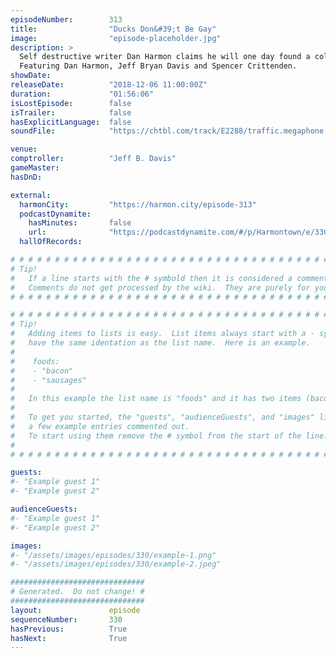 ```yaml
---
episodeNumber:        313
title:                "Ducks Don&#39;t Be Gay"
image:                "episode-placeholder.jpg"
description: >
  Self destructive writer Dan Harmon claims he will one day found a colony of like-minded misfits. He's appointed suit-clad gadabout Jeff Davis as his Comptroller and bearded dreamboat Spencer Crittenden as his Dungeon Master. It's like a neurotic town hall meeting, often with alcohol and famous people.
  Featuring Dan Harmon, Jeff Bryan Davis and Spencer Crittenden.
showDate:             
releaseDate:          "2018-12-06 11:00:00Z"
duration:             "01:56:06"
isLostEpisode:        false
isTrailer:            false
hasExplicitLanguage:  false
soundFile:            "https://chtbl.com/track/E2288/traffic.megaphone.fm/STA7192102916.mp3?updated=1596578450"

venue:                
comptroller:          "Jeff B. Davis"
gameMaster:           
hasDnD:               

external:
  harmonCity:         "https://harmon.city/episode-313"
  podcastDynamite:
    hasMinutes:       false
    url:              "https://podcastdynamite.com/#/p/Harmontown/e/330/313"
  hallOfRecords:      

# # # # # # # # # # # # # # # # # # # # # # # # # # # # # # # # # # # # # # # # # # # # #
# Tip!
#   If a line starts with the # symbold then it is considered a comment.
#   Comments do not get processed by the wiki.  They are purely for your information.
# # # # # # # # # # # # # # # # # # # # # # # # # # # # # # # # # # # # # # # # # # # # #

# # # # # # # # # # # # # # # # # # # # # # # # # # # # # # # # # # # # # # # # # # # # #
# Tip!
#   Adding items to lists is easy.  List items always start with a - symbol and have
#   have the same identation as the list name.  Here is an example.
#
#    foods:
#    - "bacon"
#    - "sausages"
#
#   In this example the list name is "foods" and it has two items (bacon, and sausages).
#
#   To get you started, the "guests", "audienceGuests", and "images" lists below have
#   a few example entries commented out.
#   To start using them remove the # symbol from the start of the line.
#
# # # # # # # # # # # # # # # # # # # # # # # # # # # # # # # # # # # # # # # # # # # # #

guests:
#- "Example guest 1"
#- "Example guest 2"

audienceGuests:
#- "Example guest 1"
#- "Example guest 2"

images:
#- "/assets/images/episodes/330/example-1.png"
#- "/assets/images/episodes/330/example-2.jpeg"

##############################
# Generated.  Do not change! #
##############################
layout:               episode
sequenceNumber:       330
hasPrevious:          True
hasNext:              True
---
```


<!-- The episode description will be rendered here -->

<!-- Add your content BELOW here -->
<!-- vvvvvvvvvvvvvvvvvvvvvvvvvvv -->




<!-- ^^^^^^^^^^^^^^^^^^^^^^^^^^^ -->
<!-- Add your content ABOVE here -->

<!-- The episode gallery will be rendered here -->
